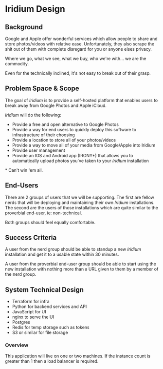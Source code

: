 # Iridium Design

## Background

Google and Apple offer wonderful services which allow people to share and store photos/videos with relative ease. Unfortunately, they also scrape the shit out of them with complete disregard for you or anyone elses privacy.

Where we go, what we see, what we buy, who we're with... we are the commodity.

Even for the technically inclined, it's not easy to break out of their grasp.

## Problem Space & Scope

The goal of *Iridium* is to provide a self-hosted platform that enables users to break away from Google Photos and Apple iCloud.

*Iridium* will do the following:

* Provide a free and open alternative to Google Photos
* Provide a way for end users to quickly deploy this software to infrastructure of their choosing
* Provide a location to store all of your photos/videos
* Provide a way to move all of your media from Google/Apple into Iridium
* Provide user management
* Provide an IOS and Android app (IRONY\*) that allows you to automatically upload photos you've taken to your *Iridium* installation

\* Can't win 'em all.

## End-Users

There are 2 groups of users that we will be supporting. The first are fellow nerds that will be deploying and maintaining their own *Iridium* installations. The second are the users of those installations which are quite similar to the proverbial end-user, ie: non-technical.

Both groups should feel equally comfortable.

## Success Criteria

A user from the nerd group should be able to standup a new *Iridium* installation and get it to a usable state within 30 minutes.

A user from the proverbial end-user group should be able to start using the new installation with nothing more than a URL given to them by a member of the nerd group.

## System Technical Design

* Terraform for infra
* Python for backend services and API
* JavaScript for UI
* nginx to serve the UI
* Postgres
* Redis for temp storage such as tokens
* S3 or similar for file storage

### Overview

This application will live on one or two machines. If the instance count is greater than 1 then a load balancer is required.
